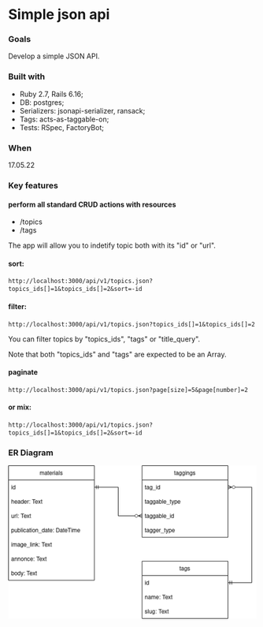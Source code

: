 # Simple json api

### Goals
Develop a simple JSON API.

### Built with
- Ruby 2.7, Rails 6.16;
- DB: postgres;
- Serializers: jsonapi-serializer, ransack;
- Tags: acts-as-taggable-on;
- Tests: RSpec, FactoryBot;
    
### When
17.05.22

### Key features
#### perform all standard CRUD actions with resources
- /topics
- /tags

The app will allow you to indetify topic both with its "id" or "url". 

#### sort:
```
http://localhost:3000/api/v1/topics.json?topics_ids[]=1&topics_ids[]=2&sort=-id

```

#### filter:
```
http://localhost:3000/api/v1/topics.json?topics_ids[]=1&topics_ids[]=2
```
You can filter topics by "topics_ids", "tags" or "title_query".

Note that both "topics_ids" and "tags" are expected to be an Array.

#### paginate
```
http://localhost:3000/api/v1/topics.json?page[size]=5&page[number]=2
```

#### or mix:
```
http://localhost:3000/api/v1/topics.json?topics_ids[]=1&topics_ids[]=2&sort=-id
```

### ER Diagram
![alt text](https://github.com/peresvetjke/simple_json_api/blob/main/simple_json_api_v0.2.drawio.png?raw=true)
